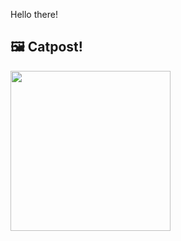 Hello there!



## 🖼️ Catpost!

<sub>
    <img src="https://cdn2.thecatapi.com/images/366.jpg" height="256">
</sub>

